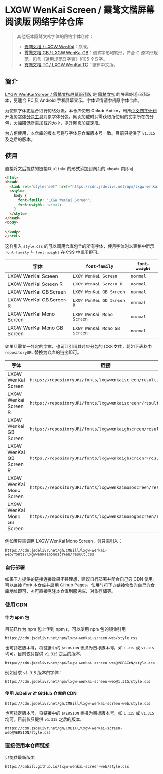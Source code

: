 # LXGW WenKai Screen / 霞鹜文楷屏幕阅读版 网络字体仓库

> 其他版本霞鹜文楷字体的网络字体仓库：
>   - [霞鹜文楷 / LXGW WenKai](https://github.com/CMBill/lxgw-wenkai-web)：原版。
>   - [霞鹜文楷 GB / LXGW WenKai GB](https://github.com/CMBill/lxgw-wenkai-gb-web)：调整字形和笔形，符合 G 源字形规范。包含《通用规范汉字表》8105 个汉字。
>   - [霞鹜文楷 TC / LXGW WenKai TC](https://github.com/CMBill/lxgw-wenkai-tc-web)：繁体中文版。

## 简介
[LXGW WenKai Screen / 霞鹜文楷屏幕阅读版](https://github.com/lxgw/LxgwWenKai-Screen) 是 [霞鹜文楷](https://github.com/lxgw/LxgwWenKai) 的屏幕舒适阅读版本，更适合 PC 及 Android 手机屏幕显示。字体详情请参阅原字体仓库。

为使原字体更适合进行网络分发，本仓库使用 Github Action，利用[中文网字计划](https://chinese-font.netlify.app/)开发的[字体分包工具](https://github.com/KonghaYao/cn-font-split)对原字体分包，网页加载时只需获取所使用的文字所在的分包，大幅降低所需加载的大小，提升网页加载速度。

为方便使用，本仓库的版本号将与字体原仓库版本号一致。目前只提供了 `v1.315` 及之后的版本。

## 使用
直接将文后提供的链接以 `<link>` 的形式添加到网页的 `<head>` 内即可

```html
<html>
<head>
  <link rel="stylesheet" href="https://cdn.jsdelivr.net/npm/lxgw-wenkai-screen-web/style.css" />
  <style>
    body {
      font-family: "LXGW WenKai Screen";
      font-weight: normal;
    }
  </style>
</head>
<body>
  
</body>
</html>
```

这样引入 `style.css` 的可以调用仓库包含的所有字体，使用字体时以表格中所示 `font-family` 与 `font-weight` 在 CSS 中调用即可。

| 字体                       | `font-family`                | `font-weight` |
| -------------------------- | ---------------------------- | ------------- |
| LXGW WenKai Screen         | `LXGW WenKai Screen`         | `normal`      |
| LXGW WenKai Screen R       | `LXGW WenKai Screen R`       | `normal`      |
| LXGW WenKai GB Screen      | `LXGW WenKai GB Screen`      | `normal`      |
| LXGW WenKai GB Screen R    | `LXGW WenKai GB Screen R`    | `normal`      |
| LXGW WenKai Mono Screen    | `LXGW WenKai Mono Screen`    | `normal`      |
| LXGW WenKai Mono GB Screen | `LXGW WenKai Mono GB Screen` | `normal`      |

如果只需某一特定的字体，也可只引用其对应分包的 CSS 文件，将如下表格中 `repositoryURL` 替换为仓库的链接即可。

| 字体                       | 链接                                                            |
| -------------------------- | --------------------------------------------------------------- |
| LXGW WenKai Screen         | `https://repositoryURL/fonts/lxgwwenkaiscreen/result.css`       |
| LXGW Wenkai Screen R       | `https://repositoryURL/fonts/lxgwwenkaiscreenr/result.css`      |
| LXGW Wenkai GB Screen      | `https://repositoryURL/fonts/lxgwwenkaigbscreen/result.css`     |
| LXGW WenKai GB Screen R    | `https://repositoryURL/fonts/lxgwwenkaigbscreenr/result.css`    |
| LXGW WenKai Mono Screen    | `https://repositoryURL/fonts/lxgwwenkaimonoscreen/result.css`   |
| LXGW WenKai Mono GB Screen | `https://repositoryURL/fonts/lxgwwenkaimonogbscreen/result.css` | 

例如若只需调用 LXGW WenKai Mono Screen，则只需引入：
```
https://cdn.jsdelivr.net/gh/CMBill/lxgw-wenkai-web/fonts/lxgwwenkaimonoscreen/result.css
``` 

### 自行部署
如果下方提供的链接连接效果不甚理想，建议自行部署并配合自己的 CDN 使用。可以直接 Fork 本仓库并启用 Github Pages，使用时将下方链接修改为自己的仓库地址即可，亦可直接克隆本仓库到服务端、对象存储等。

### 使用 CDN
#### 作为 npm 包
目前已作为 npm 包上传到 npmjs，可以使用 npm 包的镜像引用

```
https://cdn.jsdelivr.net/npm/lxgw-wenkai-screen-web/style.css
```

也可指定版本号，将链接中的 `$VERSION` 替换为目标版本号，如 `1.315` 或 `v1.315` 均可。目前仅只提供 `v1.315` 之后的版本。

```
https://cdn.jsdelivr.net/npm/lxgw-wenkai-screen-web@VERSION/style.css
```

例如请求 `v1.315` 版本的字体：
```
https://cdn.jsdelivr.net/npm/lxgw-wenkai-screen-web@1.315/style.css
```

#### 使用 JsDelivr 对 GitHub 仓库的 CDN
```
https://cdn.jsdelivr.net/gh/CMBill/lxgw-wenkai-screen-web/style.css
```

也可指定版本号，将链接中的 `$VERSION` 替换为目标版本号，如 `1.315` 或 `v1.315` 均可。目前仅只提供 `v1.315` 之后的版本。
```
https://cdn.jsdelivr.net/gh/CMBill/lxgw-wenkai-screen-web@VERSION/style.css
```

### 直接使用本仓库链接
只提供最新版本

```
https://cmbill.github.io/lxgw-wenkai-screen-web/style.css
```
